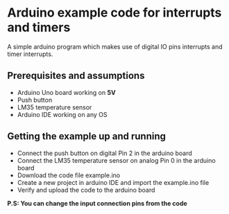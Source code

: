 # Arduino example code for interrupts and timers
A simple arduino program which makes use of digital IO pins interrupts and timer interrupts.
## Prerequisites and assumptions
+ Arduino Uno board working on **5V**
+ Push button
+ LM35 temperature sensor
+ Arduino IDE working on any OS
## Getting the example up and running
+ Connect the push button on digital Pin 2 in the arduino board
+ Connect the LM35 temperature sensor on analog Pin 0 in the arduino board
+ Download the code file example.ino 
+ Create a new project in arduino IDE and import the example.ino file
+ Verify and upload the code to the arduino board

**P.S: You can change the input connection pins from the code**
